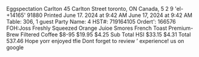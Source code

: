 Eggspectation Carlton 45 Carlton Street toronto, ON Canada, 5 2 9 'el-+14165' 91880 Printed June 17. 2024 at 9:42 AM June 17, 2024 at 9:42 AM Table: 306, 1 guest Party Name: 4 HST#: 719164105 Ordert': 166576 FOH:Joss Freshly Squeezed Orange Juioe Smores French Toast Premium-Brew Filtered Coffee $8-95 $19.95 $4.25 Sub Total HSI $33.15 $4.31 Total 537.46 Hope yorr enjoyed tfie Dont forget to review ’ experience! us on google